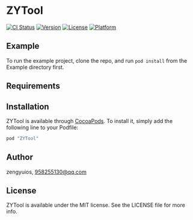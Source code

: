 # ZYTool

[![CI Status](http://img.shields.io/travis/zengyuios/ZYTool.svg?style=flat)](https://travis-ci.org/zengyuios/ZYTool)
[![Version](https://img.shields.io/cocoapods/v/ZYTool.svg?style=flat)](http://cocoapods.org/pods/ZYTool)
[![License](https://img.shields.io/cocoapods/l/ZYTool.svg?style=flat)](http://cocoapods.org/pods/ZYTool)
[![Platform](https://img.shields.io/cocoapods/p/ZYTool.svg?style=flat)](http://cocoapods.org/pods/ZYTool)

## Example

To run the example project, clone the repo, and run `pod install` from the Example directory first.

## Requirements

## Installation

ZYTool is available through [CocoaPods](http://cocoapods.org). To install
it, simply add the following line to your Podfile:

```ruby
pod "ZYTool"
```

## Author

zengyuios, 958255130@qq.com

## License

ZYTool is available under the MIT license. See the LICENSE file for more info.
